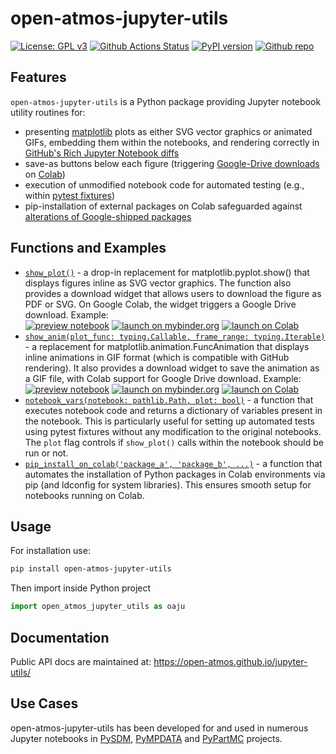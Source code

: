 # open-atmos-jupyter-utils

[![License: GPL v3](https://img.shields.io/badge/License-GPL%20v3-blue.svg)](https://www.gnu.org/licenses/gpl-3.0.html)
[![Github Actions Status](https://github.com/open-atmos/jupyter-utils/workflows/Pylint/badge.svg?branch=main)](https://github.com/open-atmos/jupyter-utils/actions)
[![PyPI version](https://badge.fury.io/py/open-atmos-jupyter-utils.svg)](https://pypi.org/project/open-atmos-jupyter-utils)
[![Github repo](https://img.shields.io/badge/jupyter--utils-code_repository-gold?logo=github)](https://github.com/open-atmos/jupyter-utils)

## Features

`open-atmos-jupyter-utils` is a Python package providing Jupyter notebook utility routines 
for:
- presenting [matplotlib](https://matplotlib.org) plots as either SVG vector graphics or animated GIFs, embedding them within the notebooks, and rendering correctly in [GitHub's Rich Jupyter Notebook diffs](https://github.blog/changelog/2023-03-01-feature-preview-rich-jupyter-notebook-diffs/)
- save-as buttons below each figure (triggering [Google-Drive downloads](https://colab.research.google.com/notebooks/io.ipynb#scrollTo=hauvGV4hV-Mh) on [Colab](https://colab.google/))
- execution of unmodified notebook code for automated testing (e.g., within [pytest fixtures](https://docs.pytest.org/en/stable/explanation/fixtures.html))
- pip-installation of external packages on Colab safeguarded against [alterations of Google-shipped packages](https://github.com/googlecolab/colabtools/issues/2837)

## Functions and Examples
- [``show_plot()``](https://open-atmos.github.io/jupyter-utils/open_atmos_jupyter_utils/show_plot.html) - a drop-in replacement for matplotlib.pyplot.show() that displays figures inline as SVG vector graphics. The function also provides a download widget that allows users to download the figure as PDF or SVG. On Google Colab, the widget triggers a Google Drive download. Example:   
  [![preview notebook](https://img.shields.io/static/v1?label=render%20on&logo=github&color=87ce3e&message=GitHub)](https://github.com/open-atmos/jupyter-utils/blob/main/examples/show_plot.ipynb)
  [![launch on mybinder.org](https://mybinder.org/badge_logo.svg)](https://mybinder.org/v2/gh/open-atmos/jupyter-utils.git/main?urlpath=lab/tree/examples/show_plot.ipynb)
  [![launch on Colab](https://colab.research.google.com/assets/colab-badge.svg)](https://colab.research.google.com/github/open-atmos/jupyter-utils/blob/main/examples/show_plot.ipynb)
- [``show_anim(plot_func: typing.Callable, frame_range: typing.Iterable)``](https://open-atmos.github.io/jupyter-utils/open_atmos_jupyter_utils/show_anim.html) - a replacement for matplotlib.animation.FuncAnimation that displays inline animations in GIF format (which is compatible with GitHub rendering). It also provides a download widget to save the animation as a GIF file, with Colab support for Google Drive download. Example:  
  [![preview notebook](https://img.shields.io/static/v1?label=render%20on&logo=github&color=87ce3e&message=GitHub)](https://github.com/open-atmos/jupyter-utils/blob/main/examples/show_anim.ipynb)
  [![launch on mybinder.org](https://mybinder.org/badge_logo.svg)](https://mybinder.org/v2/gh/open-atmos/jupyter-utils.git/main?urlpath=lab/tree/examples/show_anim.ipynb)
  [![launch on Colab](https://colab.research.google.com/assets/colab-badge.svg)](https://colab.research.google.com/github/open-atmos/jupyter-utils/blob/main/examples/show_anim.ipynb)
- [``notebook_vars(notebook: pathlib.Path, plot: bool)``](https://open-atmos.github.io/jupyter-utils/open_atmos_jupyter_utils/notebook_vars) - a function that executes notebook code and returns a dictionary of variables present in the notebook. This is particularly useful for setting up automated tests using pytest fixtures without any modification to the original notebooks. The `plot` flag controls if `show_plot()` calls within the notebook should be run or not.
- [``pip_install_on_colab('package_a', 'package_b', ...)``](https://open-atmos.github.io/jupyter-utils/open_atmos_jupyter_utils/pip_install_on_colab.html) - a function that automates the installation of Python packages in Colab environments via pip (and ldconfig for system libraries). This ensures smooth setup for notebooks running on Colab.

## Usage
For installation use:
```bash
pip install open-atmos-jupyter-utils
```
Then import inside Python project
```Python
import open_atmos_jupyter_utils as oaju
```

## Documentation
Public API docs are maintained at: https://open-atmos.github.io/jupyter-utils/


## Use Cases
open-atmos-jupyter-utils has been developed for and used in numerous Jupyter
notebooks in [PySDM](https://github.com/open-atmos/PySDM), [PyMPDATA](https://github.com/open-atmos/PyMPDATA) and [PyPartMC](https://github.com/open-atmos/PyPartMC) projects.
